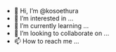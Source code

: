 - 👋 Hi, I’m @kosoethura
- 👀 I’m interested in ...
- 🌱 I’m currently learning ...
- 💞️ I’m looking to collaborate on ...
- 📫 How to reach me ...

<!---
kosoethura/kosoethura is a ✨ special ✨ repository because its `README.md` (this file) appears on your GitHub profile.
You can click the Preview link to take a look at your changes.
--->
